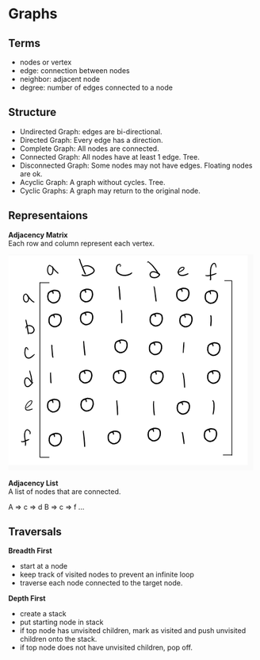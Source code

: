 # Graphs
## Terms
- nodes or vertex
- edge: connection between nodes
- neighbor: adjacent node
- degree: number of edges connected to a node
## Structure
- Undirected Graph: edges are bi-directional.
- Directed Graph: Every edge has a direction.
- Complete Graph: All nodes are connected.
- Connected Graph: All nodes have at least 1 edge. Tree.
- Disconnected Graph: Some nodes may not have edges. Floating nodes are ok.
- Acyclic Graph: A graph without cycles. Tree.
- Cyclic Graphs: A graph may return to the original node.

## Representaions
**Adjacency Matrix**<br>
Each row and column represent each vertex.

![Task](../assets/graphMatrix.png)

**Adjacency List**<br>
A list of nodes that are connected.

A => c => d B => c => f ...

## Traversals
**Breadth First**
- start at a node
- keep track of visited nodes to prevent an infinite loop
- traverse each node connected to the target node.

**Depth First**<br>
- create a stack
- put starting node in stack
- if top node has unvisited children, mark as visited and push unvisited children onto the stack.
- if top node does not have unvisited children, pop off.